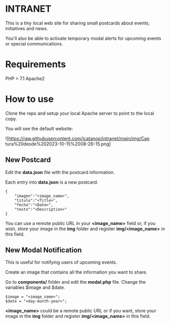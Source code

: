 # INTRANET

This is a tiny local web site for sharing small postcards about events, initiatives and news.

You'll also be able to activate temporary modal alerts for upcoming events or special communications.

# Requirements

PHP > 7.1
Apache2

# How to use

Clone the repo and setup your local Apache server to point to the local copy. 

You will see the default website:

![https://raw.githubusercontent.com/jcatanop/intranet/main/img/Cap                   tura%20desde%202023-10-15%2008-26-15.png]

## New Postcard

Edit the **data.json** file with the postcard information. 

Each entry into **data.json** is a new postcard.

~~~
{
    "imagen":"<image_name>",
    "titulo":"<Title>",
    "fecha":"<Date>",
    "texto":"<Description>"
}
~~~

You can use a remote public URL in your **<image_name>** field or, if you wish, store your image in the **img** folder and register **img/<image_name>** in this field.

## New Modal Notification

This is useful for notifying users of upcoming events.

Create an image that contains all the information you want to share.

Go to **components/** folder and edit the **modal.php** file. 
Change the variables $image and $date.

~~~
$image = "<image_name>";
$date = "<day-month-year>";
~~~

**<image_name>** could be a remote public URL or if you want, store your image in the **img** folder and register **img/<image_name>** in this field.
